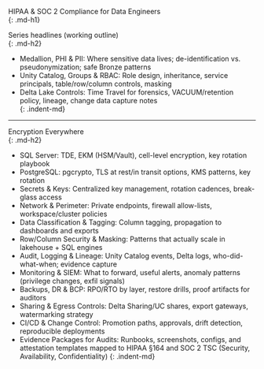 HIPAA & SOC 2 Compliance for Data Engineers  
{: .md-h1}

Series headlines (working outline)  
{: .md-h2}  

 - Medallion, PHI & PII: Where sensitive data lives; de-identification vs. pseudonymization; safe Bronze patterns  
 - Unity Catalog, Groups & RBAC: Role design, inheritance, service principals, table/row/column controls, masking  
 - Delta Lake Controls: Time Travel for forensics, VACUUM/retention policy, lineage, change data capture notes  
{: .indent-md}

---
 
 Encryption Everywhere  
 {: .md-h2}

 - SQL Server: TDE, EKM (HSM/Vault), cell-level encryption, key rotation playbook  
 - PostgreSQL: pgcrypto, TLS at rest/in transit options, KMS patterns, key rotation  
 - Secrets & Keys: Centralized key management, rotation cadences, break-glass access  
 - Network & Perimeter: Private endpoints, firewall allow-lists, workspace/cluster policies  
 - Data Classification & Tagging: Column tagging, propagation to dashboards and exports  
 - Row/Column Security & Masking: Patterns that actually scale in lakehouse + SQL engines  
 - Audit, Logging & Lineage: Unity Catalog events, Delta logs, who-did-what-when; evidence capture  
 - Monitoring & SIEM: What to forward, useful alerts, anomaly patterns (privilege changes, exfil signals)  
 - Backups, DR & BCP: RPO/RTO by layer, restore drills, proof artifacts for auditors  
 - Sharing & Egress Controls: Delta Sharing/UC shares, export gateways, watermarking strategy  
 - CI/CD & Change Control: Promotion paths, approvals, drift detection, reproducible deployments  
 - Evidence Packages for Audits: Runbooks, screenshots, configs, and attestation templates mapped to HIPAA §164 and SOC 2 TSC (Security, Availability, Confidentiality)
{: .indent-md}
